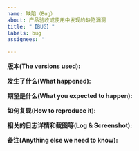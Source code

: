 ```yaml
---
name: 缺陷（Bug）
about: 产品验收或使用中发现的缺陷漏洞
title: "【BUG】"
labels: bug
assignees: ''

---
```


**版本(The versions used):**

**发生了什么(What happened):**


**期望是什么(What you expected to happen):**


**如何复现(How to reproduce it):**


**相关的日志详情和截图等(Log & Screenshot):**


**备注(Anything else we need to know):**
